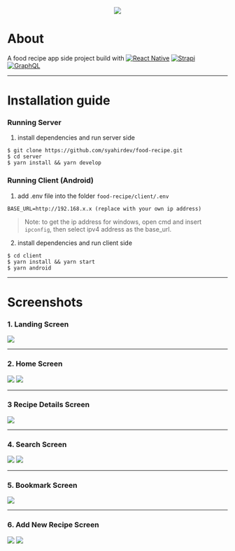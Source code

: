 <p align="center">
  <img src="./screenshot/banner.png"/>
</p>

# About
A food recipe app side project build with <a href="#"><img alt="React Native" src="https://img.shields.io/badge/-React Native-3391ff?logo=React&logoColor=white"></a> <a href="#"><img alt="Strapi" src="https://img.shields.io/badge/-Strapi-8c4bff?logo=Strapi&logoColor=white"></a> <a href="#"><img alt="GraphQL" src="https://img.shields.io/badge/-GraphQL-e10098?logo=Graphql&logoColor=white"></a>

---

# Installation guide

### Running Server

1. install dependencies and run server side

```
$ git clone https://github.com/syahirdev/food-recipe.git
$ cd server
$ yarn install && yarn develop
```

### Running Client (Android)

1. add .env file into the folder `food-recipe/client/.env`
```
BASE_URL=http://192.168.x.x (replace with your own ip address)
```

> Note: to get the ip address for windows, open cmd and insert `ipconfig`, then select ipv4 address as the base_url.

2. install dependencies and run client side
```
$ cd client
$ yarn install && yarn start
$ yarn android
```

---

# Screenshots

### 1. Landing Screen
![](./screenshot/landing-screen.png)

---

### 2. Home Screen
![](./screenshot/home-screen.png)
![](./screenshot/home-screen2.png)

---

### 3 Recipe Details Screen
![](./screenshot/recipe-screen.png)

---

### 4. Search Screen
![](./screenshot/search-screen.png)
![](./screenshot/search-screen2.png)

---

### 5. Bookmark Screen
![](./screenshot/bookmark-screen.png)

---

### 6. Add New Recipe Screen
![](./screenshot/addrecipe-screen.png)
![](./screenshot/addrecipe-screen2.png)
